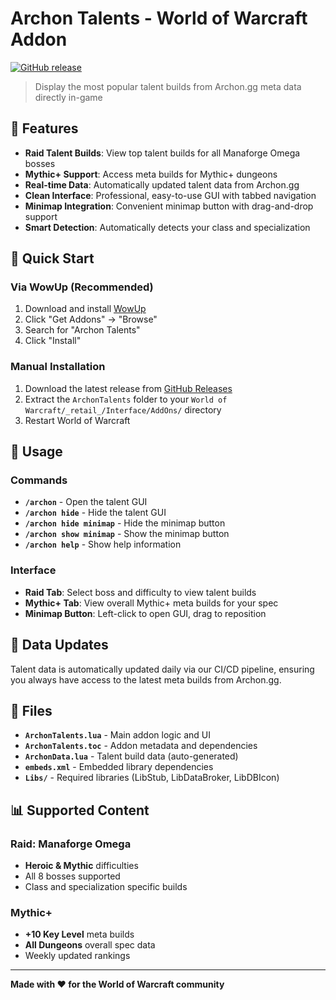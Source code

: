 # Archon Talents - World of Warcraft Addon

[![GitHub release](https://img.shields.io/github/v/release/yourusername/archon-talents)](https://github.com/yourusername/archon-talents/releases)

> Display the most popular talent builds from Archon.gg meta data directly in-game

## 🎯 Features

- **Raid Talent Builds**: View top talent builds for all Manaforge Omega bosses
- **Mythic+ Support**: Access meta builds for Mythic+ dungeons
- **Real-time Data**: Automatically updated talent data from Archon.gg
- **Clean Interface**: Professional, easy-to-use GUI with tabbed navigation
- **Minimap Integration**: Convenient minimap button with drag-and-drop support
- **Smart Detection**: Automatically detects your class and specialization

## 🚀 Quick Start

### Via WowUp (Recommended)
1. Download and install [WowUp](https://wowup.io/)
2. Click "Get Addons" → "Browse"
3. Search for "Archon Talents"
4. Click "Install"

### Manual Installation
1. Download the latest release from [GitHub Releases](https://github.com/yourusername/archon-talents/releases)
2. Extract the `ArchonTalents` folder to your `World of Warcraft/_retail_/Interface/AddOns/` directory
3. Restart World of Warcraft

## 📱 Usage

### Commands
- **`/archon`** - Open the talent GUI
- **`/archon hide`** - Hide the talent GUI
- **`/archon hide minimap`** - Hide the minimap button
- **`/archon show minimap`** - Show the minimap button
- **`/archon help`** - Show help information

### Interface
- **Raid Tab**: Select boss and difficulty to view talent builds
- **Mythic+ Tab**: View overall Mythic+ meta builds for your spec
- **Minimap Button**: Left-click to open GUI, drag to reposition

## 🔄 Data Updates

Talent data is automatically updated daily via our CI/CD pipeline, ensuring you always have access to the latest meta builds from Archon.gg.

## 📁 Files

- **`ArchonTalents.lua`** - Main addon logic and UI
- **`ArchonTalents.toc`** - Addon metadata and dependencies
- **`ArchonData.lua`** - Talent build data (auto-generated)
- **`embeds.xml`** - Embedded library dependencies
- **`Libs/`** - Required libraries (LibStub, LibDataBroker, LibDBIcon)

## 📊 Supported Content

### Raid: Manaforge Omega
- **Heroic & Mythic** difficulties
- All 8 bosses supported
- Class and specialization specific builds

### Mythic+
- **+10 Key Level** meta builds
- **All Dungeons** overall spec data
- Weekly updated rankings

---

**Made with ❤️ for the World of Warcraft community**
